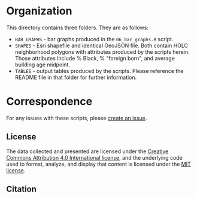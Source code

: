 # Organization
This directory contains three folders. They are as follows:

- `BAR_GRAPHS` - bar graphs produced in the `06_bar_graphs.R` script.
- `SHAPES` - Esri shapefile and identical GeoJSON file. Both contain HOLC neighborhood polygons with attributes produced by the scripts herein. Those attributes include % Black, % "foreign born", and average building age midpoint.
- `TABLES` - output tables produced by the scripts. Please reference the README file in that folder for further information.

# Correspondence
For any issues with these scripts, please [create an issue](https://github.com/snmarkley1/HOLC_ADS/issues).

## License
The data collected and presented are licensed under the [Creative Commons Attribution 4.0 International license](https://creativecommons.org/licenses/by/4.0/), and the underlying code used to format, analyze, and display that content is licensed under the [MIT license](http://opensource.org/licenses/mit-license.php).

## Citation
